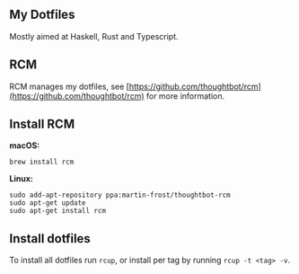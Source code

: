 My Dotfiles
--------
Mostly aimed at Haskell, Rust and Typescript.


## RCM
RCM manages my dotfiles, see [https://github.com/thoughtbot/rcm](https://github.com/thoughtbot/rcm) for
more information.

## Install RCM
**macOS:** 
```
brew install rcm
```

**Linux:**
```
sudo add-apt-repository ppa:martin-frost/thoughtbot-rcm
sudo apt-get update
sudo apt-get install rcm
```

## Install dotfiles
To install all dotfiles run `rcup`, or install per tag by running `rcup -t <tag> -v`.
